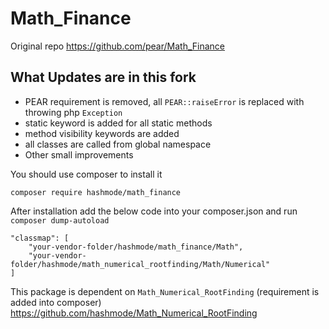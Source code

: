 # Math_Finance

Original repo
https://github.com/pear/Math_Finance

## What Updates are in this fork

* PEAR requirement is removed, all `PEAR::raiseError` is replaced with throwing php `Exception`
* static keyword is added for all static methods
* method visibility keywords are added
* all classes are called from global namespace
* Other small improvements

You should use composer to install it
```
composer require hashmode/math_finance
```

After installation add the below code into your composer.json and run `composer dump-autoload`
```
"classmap": [
    "your-vendor-folder/hashmode/math_finance/Math",
    "your-vendor-folder/hashmode/math_numerical_rootfinding/Math/Numerical"
]        
```

This package is dependent on `Math_Numerical_RootFinding` (requirement is added into composer)
https://github.com/hashmode/Math_Numerical_RootFinding

